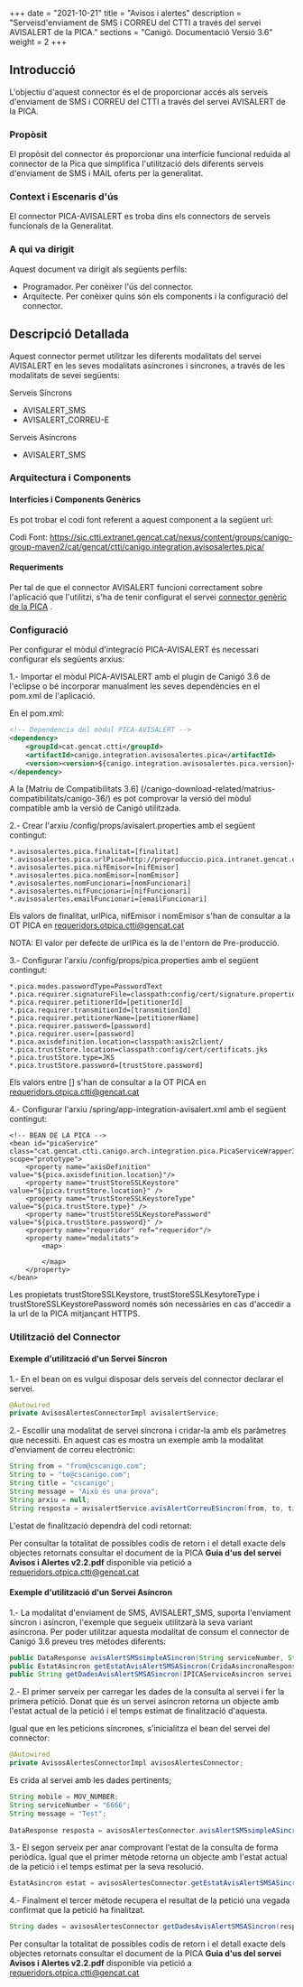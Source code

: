 +++
date        = "2021-10-21"
title       = "Avisos i  alertes"
description = "Serveisd'enviament de SMS i CORREU del CTTI a través del servei AVISALERT de la PICA."
sections    = "Canigó. Documentació Versió 3.6"
weight      = 2
+++

## Introducció

L'objectiu d'aquest connector és el de proporcionar accés als serveis d'enviament de SMS i CORREU del CTTI a través del servei AVISALERT de la PICA.

### Propòsit

El propòsit del connector és proporcionar una interfície funcional reduïda al connector de la Pica que simplifica l'utilització dels diferents serveis d'enviament de SMS i MAIL oferts per la generalitat.

### Context i Escenaris d'ús

El connector PICA-AVISALERT es troba dins els connectors de serveis funcionals de la Generalitat.

### A qui va dirigit

Aquest document va dirigit als següents perfils:

* Programador. Per conèixer l'ús del connector.
* Arquitecte. Per conèixer quins són els components i la configuració del connector.

## Descripció Detallada

Aquest connector permet utilitzar les diferents modalitats del servei AVISALERT en les seves modalitats asíncrones i síncrones, a través de les modalitats de sevei següents:

Serveis Síncrons

* AVISALERT_SMS
* AVISALERT_CORREU-E

Serveis Asíncrons

* AVISALERT_SMS

### Arquitectura i Components

#### Interfícies i Components Genèrics

Es pot trobar el codi font referent a aquest component a la següent url:

Codi Font:  https://sic.ctti.extranet.gencat.cat/nexus/content/groups/canigo-group-maven2/cat/gencat/ctti/canigo.integration.avisosalertes.pica/

#### Requeriments

Per tal de que el connector AVISALERT funcioni correctament sobre l'aplicació que l'utilitzi, s'ha de tenir configurat el servei [connector genèric de la PICA](/canigo-fwk-docs/documentacio-per-versions/3.6LTS/3.6.0/moduls/moduls-integracio/modul-pica/) .

### Configuració

Per configurar el mòdul d'integració PICA-AVISALERT és necessari configurar els següents arxius:

1.- Importar el mòdul PICA-AVISALERT amb el plugin de Canigó 3.6 de l'eclipse o bé incorporar manualment les seves dependències en el pom.xml de l'aplicació.

En el pom.xml:

```xml
<!-- Dependencia del mòdul PICA-AVISALERT -->
<dependency>
    <groupId>cat.gencat.ctti</groupId>
	<artifactId>canigo.integration.avisosalertes.pica</artifactId>
	<version><version>${canigo.integration.avisosalertes.pica.version}</version></version>
</dependency>
```

A la [Matriu de Compatibilitats 3.6] (/canigo-download-related/matrius-compatibilitats/canigo-36/) es pot comprovar la versió del mòdul compatible amb la versió de Canigó utilitzada.

2.- Crear l'arxiu /config/props/avisalert.properties amb el següent contingut:

```
*.avisosalertes.pica.finalitat=[finalitat]
*.avisosalertes.pica.urlPica=http://preproduccio.pica.intranet.gencat.cat/pica_cataleg/AppJava/services/
*.avisosalertes.pica.nifEmisor=[nifEmisor]
*.avisosalertes.pica.nomEmisor=[nomEmisor]
*.avisosalertes.nomFuncionari=[nomFuncionari]
*.avisosalertes.nifFuncionari=[nifFuncionari]
*.avisosalertes.emailFuncionari=[emailFuncionari]
```

Els valors de finalitat, urlPica, nifEmisor i nomEmisor s'han de consultar a la OT PICA en requeridors.otpica.ctti@gencat.cat

NOTA: El valor per defecte de urlPica es la de l'entorn de Pre-producció.

3.- Configurar l'arxiu /config/props/pica.properties amb el següent contingut:

```
*.pica.modes.passwordType=PasswordText
*.pica.requirer.signatureFile=classpath:config/cert/signature.properties
*.pica.requirer.petitionerId=[petitionerId]
*.pica.requirer.transmitionId=[transmitionId]
*.pica.requirer.petitionerName=[petitionerName]
*.pica.requirer.password=[password]
*.pica.requirer.user=[password]
*.pica.axisdefinition.location=classpath:axis2client/
*.pica.trustStore.location=classpath:config/cert/certificats.jks
*.pica.trustStore.type=JKS
*.pica.trustStore.password=[trustStore.password]
```

Els valors entre [] s'han de consultar a la OT PICA en requeridors.otpica.ctti@gencat.cat

4.- Configurar l'arxiu /spring/app-integration-avisalert.xml amb el següent contingut:

```
<!-- BEAN DE LA PICA -->
<bean id="picaService" class="cat.gencat.ctti.canigo.arch.integration.pica.PicaServiceWrapperImpl" scope="prototype">
    <property name="axisDefinition" value="${pica.axisdefinition.location}"/>
    <property name="trustStoreSSLKeystore" value="${pica.trustStore.location}" />
    <property name="trustStoreSSLKeystoreType" value="${pica.trustStore.type}" />
    <property name="trustStoreSSLKeystorePassword" value="${pica.trustStore.password}" />
    <property name="requeridor" ref="requeridor"/>
    <property name="modalitats">
        <map>

        </map>
    </property>
</bean>
```

Les propietats trustStoreSSLKeystore, trustStoreSSLKesytoreType i trustStoreSSLKeystorePassword només són necessàries en cas d'accedir a la url de la PICA mitjançant HTTPS.

### Utilització del Connector

#### Exemple d'utilització d'un Servei Síncron

1.- En el bean on es vulgui disposar dels serveis del connector declarar el servei.

```java
@Autowired
private AvisosAlertesConnectorImpl avisalertService;
```

2.- Escollir una modalitat de servei síncrona i cridar-la amb els paràmetres que necessiti. En aquest cas es mostra un exemple amb la modalitat d'enviament de correu electrònic:

```java
String from = "from@cscanigo.com";
String to = "to@cscanigo.com";
String title = "cscanigo";
String message = "Això és una prova";
String arxiu = null;
String resposta = avisalertService.avisAlertCorreuESincron(from, to, title, message, arxiu);
```

L'estat de finalització dependrà del codi retornat:

Per consultar la totalitat de possibles codis de retorn i el detall exacte dels objectes retornats consultar el document de la PICA **Guia d'us del servei Avisos i Alertes v2.2.pdf** disponible via petició a requeridors.otpica.ctti@gencat.cat

#### Exemple d'utilització d'un Servei Asíncron

1.- La modalitat d'enviament de SMS, AVISALERT_SMS, suporta l'enviament síncron i asíncron, l'exemple que segueix utilitzarà la seva variant asíncrona. Per poder utilitzar aquesta modalitat de consum el connector de Canigó 3.6 preveu tres mètodes diferents:

```java
public DataResponse avisAlertSMSsimpleASincron(String serviceNumber, String mobile, String message) throws AvisosAlertesException;
public EstatAsincron getEstatAvisAlertSMSASincron(CridaAsincronaResponseDocument response) throws AvisosAlertesException;
public String getDadesAvisAlertSMSASincron(IPICAServiceAsincron servei) throws AvisosAlertesException;
```

2.- El primer serveix per carregar les dades de la consulta al servei i fer la primera petició. Donat que és un servei asíncron retorna un objecte amb l'estat actual de la petició i el temps estimat de finalització d'aquesta.

Igual que en les peticions síncrones, s'inicialitza el bean del servei del connector:

```java
@Autowired
private AvisosAlertesConnectorImpl avisosAlertesConnector;
```

Es crida al servei amb les dades pertinents;

```java
String mobile = MOV_NUMBER;
String serviceNumber = "6666";
String message = "Test";
			
DataResponse resposta = avisosAlertesConnector.avisAlertSMSsimpleASincron(serviceNumber, mobile, message);
```

3.- El segon serveix per anar comprovant l'estat de la consulta de forma periòdica. Igual que el primer mètode retorna un objecte amb l'estat actual de la petició i el temps estimat per la seva resolució.

```java
EstatAsincron estat = avisosAlertesConnector.getEstatAvisAlertSMSASincron(resposta.getResponse());
```

4.- Finalment el tercer mètode recupera el resultat de la petició una vegada confirmat que la petició ha finalitzat.

```java
String dades = avisosAlertesConnector.getDadesAvisAlertSMSASincron(resposta.getServei());
```

Per consultar la totalitat de possibles codis de retorn i el detall exacte dels objectes retornats consultar el document de la PICA **Guia d'us del servei Avisos i Alertes v2.2.pdf** disponible via petició a requeridors.otpica.ctti@gencat.cat

